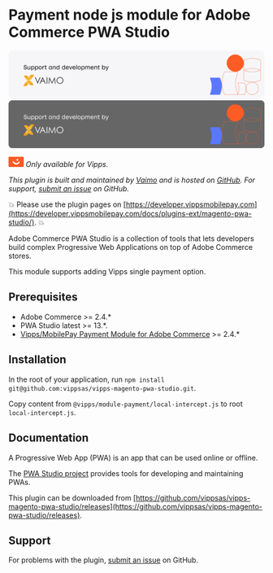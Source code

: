 <!-- START_METADATA
---
title: Vipps MobilePay Payment node js module for Magento 2 PWA Studio
sidebar_label: Payment node js module for PWA Studio
sidebar_position: 1
hide_table_of_contents: true
description: Provide Vipps or MobilePay payment options for your Adobe PWA.
pagination_next: null
pagination_prev: null
---
END_METADATA -->

# Payment node js module for Adobe Commerce PWA Studio

![Support and development by Vaimo ](./docs/images/vaimo.svg#gh-light-mode-only)![Support and development by Vaimo](./docs/images/vaimo_dark.svg#gh-dark-mode-only)

![Vipps icon](./docs/images/vipps.png) *Only available for Vipps.*

*This plugin is built and maintained by [Vaimo](https://www.vaimo.com/)
and is hosted on [GitHub](https://github.com/vippsas/vipps-magento-pwa-studio).
For support, [submit an issue](https://github.com/vippsas/vipps-magento-pwa-studio/issues) on GitHub.*

<!-- START_COMMENT -->
💥 Please use the plugin pages on [https://developer.vippsmobilepay.com](https://developer.vippsmobilepay.com/docs/plugins-ext/magento-pwa-studio/). 💥
<!-- END_COMMENT -->

Adobe Commerce PWA Studio is a collection of tools that lets developers build complex Progressive Web Applications on top of Adobe Commerce stores.

This module supports adding Vipps single payment option.

## Prerequisites

* Adobe Commerce >= 2.4.*
* PWA Studio latest >= 13.*.
* [Vipps/MobilePay Payment Module for Adobe Commerce](https://developer.vippsmobilepay.com/docs/plugins-ext/magento/) >= 2.4.*

## Installation

In the root of your application, run `npm install git@github.com:vippsas/vipps-magento-pwa-studio.git`.

Copy content from `@vipps/module-payment/local-intercept.js` to root `local-intercept.js`.

## Documentation

A Progressive Web App (PWA) is an app that can be used online or offline.

The [PWA Studio project](https://developer.adobe.com/commerce/pwa-studio/) provides tools for developing and maintaining PWAs.

This plugin can be downloaded from
[https://github.com/vippsas/vipps-magento-pwa-studio/releases](https://github.com/vippsas/vipps-magento-pwa-studio/releases).

## Support

For problems with the plugin,
[submit an issue](https://github.com/vippsas/vipps-magento-pwa-studio/issues) on GitHub.
